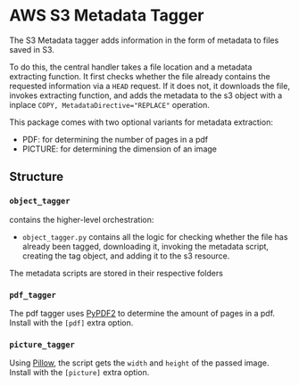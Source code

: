 # AWS S3 Metadata Tagger
The S3 Metadata tagger adds information in the form of metadata to files saved in S3.

To do this, the central handler takes a file location and a metadata extracting function.
It first checks whether the file already contains the requested information via a `HEAD` request.
If it does not, it downloads the file, invokes extracting function, and adds the metadata to
the s3 object with a inplace `COPY, MetadataDirective="REPLACE"` operation.

This package comes with two optional variants for metadata extraction:
* PDF: for determining the number of pages in a pdf
* PICTURE: for determining the dimension of an image

## Structure
### `object_tagger` 
contains the higher-level orchestration:
* `object_tagger.py` contains all the logic for checking whether the file has already been tagged, downloading it, invoking the metadata script, creating the tag object, and adding it to the s3 resource. 

The metadata scripts are stored in their respective folders

### `pdf_tagger`
The pdf tagger uses [PyPDF2](https://pypdf2.readthedocs.io/en/latest/) to determine the amount of pages in a pdf.
Install with the `[pdf]` extra option.

### `picture_tagger`
Using [Pillow](https://python-pillow.org/), the script gets the `width` and `height` of the passed image.
Install with the `[picture]` extra option.